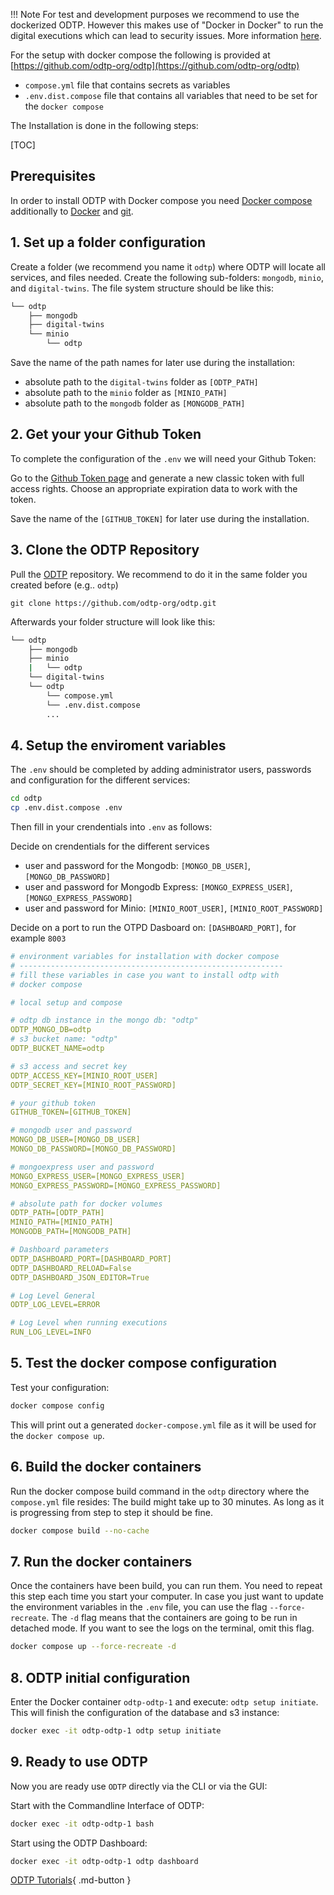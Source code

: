 !!! Note
    For test and development purposes we recommend to use the dockerized ODTP.
    However this makes use of "Docker in Docker" to run the digital executions which can lead to security issues. More information [here](https://jpetazzo.github.io/2015/09/03/do-not-use-docker-in-docker-for-ci/).

For the setup with docker compose the following is provided at [https://github.com/odtp-org/odtp](https://github.com/odtp-org/odtp)

- `compose.yml` file that contains secrets as variables
- `.env.dist.compose` file that contains all variables that need to be set for the `docker compose`

The Installation  is done in the following steps: 

[TOC]

## Prerequisites

In order to install ODTP with Docker compose you need [Docker compose](https://docs.docker.com/compose/install/) additionally to [Docker](https://www.docker.com/) and [git](https://git-scm.com/).

## 1. Set up a folder configuration 

Create a folder (we recommend you name it `odtp`) where ODTP will locate all services, and files needed.
Create the following sub-folders: `mongodb`, `minio`, and `digital-twins`.
The file system structure should be like this:

```bash
└── odtp
    ├── mongodb
    ├── digital-twins
    └── minio
        └── odtp
```

Save the name of the path names for later use during the installation:

- absolute path to the `digital-twins` folder as `[ODTP_PATH]`
- absolute path to the `minio` folder as `[MINIO_PATH]`
- absolute path to the `mongodb` folder as `[MONGODB_PATH]`

## 2. Get your your Github Token

To complete the configuration of the `.env` we will need your Github Token: 

Go to the [Github Token page](https://github.com/settings/tokens) and generate a new classic token with full access rights.
Choose an appropriate expiration data to work with the token.

Save the name of the `[GITHUB_TOKEN]` for later use during the installation.

## 3. Clone the ODTP Repository

Pull the [ODTP](https://github.com/odtp-org/odtp/tree/main) repository.
We recommend to do it in the same folder you created before (e.g.. `odtp`)

```
git clone https://github.com/odtp-org/odtp.git
```

Afterwards your folder structure will look like this:

```bash
└── odtp
    ├── mongodb
    ├── minio
    |   └── odtp
    └── digital-twins
    └── odtp
        └── compose.yml
        └── .env.dist.compose
        ...
```

## 4. Setup the enviroment variables

The `.env` should be completed by adding administrator users, passwords and configuration for the different services: 

```bash
cd odtp
cp .env.dist.compose .env
```

Then fill in your crendentials into `.env` as follows:

Decide on crendentials for the different services

- user and password for the Mongodb: `[MONGO_DB_USER]`, `[MONGO_DB_PASSWORD]` 
- user and password for Mongodb Express: `[MONGO_EXPRESS_USER]`, `[MONGO_EXPRESS_PASSWORD]` 
- user and password for Minio: `[MINIO_ROOT_USER]`, `[MINIO_ROOT_PASSWORD]` 

Decide on a port to run the OTPD Dasboard on: `[DASHBOARD_PORT]`, for example `8003`

```yaml
# environment variables for installation with docker compose
# -----------------------------------------------------------
# fill these variables in case you want to install odtp with
# docker compose

# local setup and compose

# odtp db instance in the mongo db: "odtp"
ODTP_MONGO_DB=odtp
# s3 bucket name: "odtp" 
ODTP_BUCKET_NAME=odtp

# s3 access and secret key
ODTP_ACCESS_KEY=[MINIO_ROOT_USER]      
ODTP_SECRET_KEY=[MINIO_ROOT_PASSWORD]

# your github token
GITHUB_TOKEN=[GITHUB_TOKEN]

# mongodb user and password
MONGO_DB_USER=[MONGO_DB_USER]
MONGO_DB_PASSWORD=[MONGO_DB_PASSWORD]

# mongoexpress user and password
MONGO_EXPRESS_USER=[MONGO_EXPRESS_USER]
MONGO_EXPRESS_PASSWORD=[MONGO_EXPRESS_PASSWORD]

# absolute path for docker volumes
ODTP_PATH=[ODTP_PATH]
MINIO_PATH=[MINIO_PATH]
MONGODB_PATH=[MONGODB_PATH]

# Dashboard parameters
ODTP_DASHBOARD_PORT=[DASHBOARD_PORT]
ODTP_DASHBOARD_RELOAD=False 
ODTP_DASHBOARD_JSON_EDITOR=True

# Log Level General
ODTP_LOG_LEVEL=ERROR

# Log Level when running executions
RUN_LOG_LEVEL=INFO
```

## 5. Test the docker compose configuration

Test your configuration: 

```bash
docker compose config
```

This will print out a generated `docker-compose.yml` file as it will be 
used for the `docker compose up`. 

## 6. Build the docker containers

Run the docker compose build command in the `odtp` directory where the `compose.yml` file resides:
The build might take up to 30 minutes. As long as it is progressing from step to step it should be fine.

```bash
docker compose build --no-cache
```

## 7. Run the docker containers

Once the containers have been build, you can run them. You need to repeat this step each time you start your computer.
In case you just want to update the environment variables in the `.env` file, you can use the flag `--force-recreate`.
The `-d` flag means that the containers are going to be run in detached mode. If you want to see the logs on the terminal, omit this flag. 

```bash
docker compose up --force-recreate -d  
```

## 8. ODTP initial configuration

Enter the Docker container `odtp-odtp-1` and execute: `odtp setup initiate`. This will finish the configuration of the database and s3 instance:

```bash
docker exec -it odtp-odtp-1 odtp setup initiate
```

## 9. Ready to use ODTP

Now you are ready use `ODTP` directly via the CLI or via the GUI:

Start with the Commandline Interface of ODTP: 

```bash
docker exec -it odtp-odtp-1 bash
```

Start using the ODTP Dashboard: 

```bash
docker exec -it odtp-odtp-1 odtp dashboard 
```

[ODTP Tutorials](tutorials/index.md){ .md-button }

